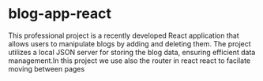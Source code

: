 # blog-app-react
This professional project is a recently developed React application that allows users to manipulate blogs by adding and deleting them. The project utilizes a local JSON server for storing the blog data, ensuring efficient data management.In this project we use also the router in react react to facilate moving between pages 
